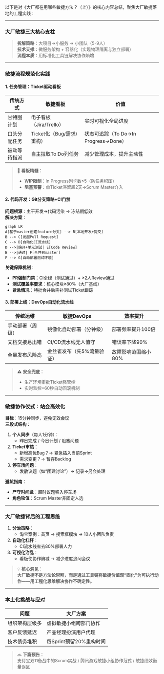 以下是对《大厂都在用哪些敏捷方法？（上）》的核心内容总结，聚焦大厂敏捷落地的工程实践：

---

### **大厂敏捷三大核心支柱**
> **拆解策略**：大项目→小服务 → 小团队（5-9人）  
> **技术支撑**：微服务架构 + 容器化（实现物理隔离与独立部署）  
> **流程本质**：用标准化工具链解决协作熵增  

---

### **敏捷流程规范化实践**
#### 1. **任务管理：Ticket驱动看板**
| **传统方式**       | **敏捷看板**                  | **价值**                     |
|--------------------|-----------------------------|----------------------------|
| 甘特图计划          | 电子看板（Jira/Trello）      | 实时可视化全局进度            |
| 口头分配任务        | Ticket化（Bug/需求/重构）    | 状态可追踪（To Do→In Progress→Done） |
| 被动等待指派        | 自主拉取To Do列任务          | 减少管理成本，提升主动性       |

> 📌 **看板精髓**：  
> - **WIP限制**：In Progress列卡数≤5（防任务积压）  
> - **阻塞预警**：单Ticket滞留超2天→Scrum Master介入  

#### 2. **代码开发：Git分支策略+CI门禁**
**问题根源**：主干开发→代码污染 → 冻结期低效  
**解决方案**：  
```mermaid
graph LR
A[基于master创建feature分支] --> B[本地开发+提交]
B --> C[发起Pull Request]
C --> D[自动化CI流水线]
D -->|编译+单元测试| E[Code Review]
E -->|通过| F[合并到master]
F --> G[自动部署测试环境]
```

**关键保障机制**：  
- **PR强制门禁**：CI全绿（测试通过）+ ≥2人Review通过  
- **测试覆盖率要求**：核心模块≥80%（大厂基线）  
- **紧急情况**：特批合并后需补测试Ticket跟踪  

#### 3. **部署上线：DevOps自动化流水线**
| **传统运维**        | **敏捷DevOps**               | **效率提升**               |
|---------------------|----------------------------|--------------------------|
| 手动部署（周级）     | 镜像化自动部署（分钟级）     | 部署频率提升100倍          |
| 文档交接易出错       | CI/CD流水线无人值守         | 错误率下降90%             |
| 全量发布风险高       | 金丝雀发布（先5%流量验证）   | 故障影响范围缩小80%        |

> ⚠️ **安全兜底**：  
> - 生产环境审批Ticket强管控  
> - 实时监控+60秒自动回滚机制  

---

### **敏捷协作仪式：站会高效化**
**目标**：15分钟同步，避免无效会议  
**三段式结构**：  
1. **个人同步**（每人1分钟）：  
   - 昨日完成 / 今日计划 / 阻塞问题  
2. **Ticket审核**：  
   - 新增高优Bug？→ 紧急插入当前Sprint  
   - 需求变更？→ 暂存Backlog  
3. **停车场问题**：  
   - 发散议题（如“团建讨论”）→ 记录→另会处理  

**避坑指南**：  
- **严守时间盒**：超时议题移入停车场  
- **角色轮值**：Scrum Master非固定人选  

---

### **大厂敏捷背后的工程思维**
1. **分治策略**：  
   - 淘宝案例：首页 → 搜索框模块 → 10人小团队负责  
2. **自动化杠杆**：  
   - CI流水线省去80%部署人力  
3. **可视化治乱**：  
   - 看板使协作熵减 → 减少进度追问会议  

> 💡 **核心洞见**：  
> **大厂敏捷不是方法论崇拜，而是通过工具链将敏捷价值观“固化”为可执行动作——用工程化思维解决协作不确定性。**

---

### **本土化挑战与应对**
| **问题**                | **大厂方案**                |
|-------------------------|----------------------------|
| 组织架构层级多           | 虚拟敏捷小组跨部门协作        |
| 客户反馈延迟             | 产品经理扮演用户代理          |
| 技术债务堆积             | 每Sprint预留20%重构时间       |

> 🔜 **下篇预告**：  
> 支付宝双11备战中的Scrum实战 / 腾讯游戏敏捷小组协作范式 / 敏捷绩效衡量误区